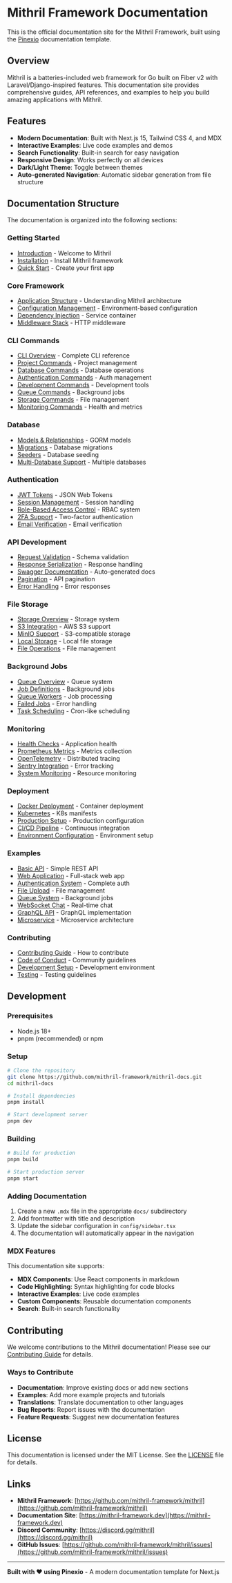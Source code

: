 # Mithril Framework Documentation

This is the official documentation site for the Mithril Framework, built using the [Pinexio](https://github.com/sanjayc208/pinexio) documentation template.

## Overview

Mithril is a batteries-included web framework for Go built on Fiber v2 with Laravel/Django-inspired features. This documentation site provides comprehensive guides, API references, and examples to help you build amazing applications with Mithril.

## Features

- **Modern Documentation**: Built with Next.js 15, Tailwind CSS 4, and MDX
- **Interactive Examples**: Live code examples and demos
- **Search Functionality**: Built-in search for easy navigation
- **Responsive Design**: Works perfectly on all devices
- **Dark/Light Theme**: Toggle between themes
- **Auto-generated Navigation**: Automatic sidebar generation from file structure

## Documentation Structure

The documentation is organized into the following sections:

### Getting Started
- [Introduction](/docs/getting-started/introduction) - Welcome to Mithril
- [Installation](/docs/getting-started/installation) - Install Mithril framework
- [Quick Start](/docs/getting-started/quick-start) - Create your first app

### Core Framework
- [Application Structure](/docs/core/application) - Understanding Mithril architecture
- [Configuration Management](/docs/core/configuration) - Environment-based configuration
- [Dependency Injection](/docs/core/container) - Service container
- [Middleware Stack](/docs/core/middleware) - HTTP middleware

### CLI Commands
- [CLI Overview](/docs/cli/overview) - Complete CLI reference
- [Project Commands](/docs/cli/project) - Project management
- [Database Commands](/docs/cli/database) - Database operations
- [Authentication Commands](/docs/cli/authentication) - Auth management
- [Development Commands](/docs/cli/development) - Development tools
- [Queue Commands](/docs/cli/queue) - Background jobs
- [Storage Commands](/docs/cli/storage) - File management
- [Monitoring Commands](/docs/cli/monitoring) - Health and metrics

### Database
- [Models & Relationships](/docs/database/models) - GORM models
- [Migrations](/docs/database/migrations) - Database migrations
- [Seeders](/docs/database/seeders) - Database seeding
- [Multi-Database Support](/docs/database/multi-database) - Multiple databases

### Authentication
- [JWT Tokens](/docs/authentication/jwt) - JSON Web Tokens
- [Session Management](/docs/authentication/sessions) - Session handling
- [Role-Based Access Control](/docs/authentication/rbac) - RBAC system
- [2FA Support](/docs/authentication/2fa) - Two-factor authentication
- [Email Verification](/docs/authentication/email-verification) - Email verification

### API Development
- [Request Validation](/docs/api/validation) - Schema validation
- [Response Serialization](/docs/api/responses) - Response handling
- [Swagger Documentation](/docs/api/swagger) - Auto-generated docs
- [Pagination](/docs/api/pagination) - API pagination
- [Error Handling](/docs/api/error-handling) - Error responses

### File Storage
- [Storage Overview](/docs/storage/overview) - Storage system
- [S3 Integration](/docs/storage/s3) - AWS S3 support
- [MinIO Support](/docs/storage/minio) - S3-compatible storage
- [Local Storage](/docs/storage/local) - Local file storage
- [File Operations](/docs/storage/operations) - File management

### Background Jobs
- [Queue Overview](/docs/queue/overview) - Queue system
- [Job Definitions](/docs/queue/jobs) - Background jobs
- [Queue Workers](/docs/queue/workers) - Job processing
- [Failed Jobs](/docs/queue/failed-jobs) - Error handling
- [Task Scheduling](/docs/queue/scheduling) - Cron-like scheduling

### Monitoring
- [Health Checks](/docs/monitoring/health) - Application health
- [Prometheus Metrics](/docs/monitoring/metrics) - Metrics collection
- [OpenTelemetry](/docs/monitoring/telemetry) - Distributed tracing
- [Sentry Integration](/docs/monitoring/sentry) - Error tracking
- [System Monitoring](/docs/monitoring/system) - Resource monitoring

### Deployment
- [Docker Deployment](/docs/deployment/docker) - Container deployment
- [Kubernetes](/docs/deployment/kubernetes) - K8s manifests
- [Production Setup](/docs/deployment/production) - Production configuration
- [CI/CD Pipeline](/docs/deployment/cicd) - Continuous integration
- [Environment Configuration](/docs/deployment/environment) - Environment setup

### Examples
- [Basic API](/docs/examples/basic-api) - Simple REST API
- [Web Application](/docs/examples/web-app) - Full-stack web app
- [Authentication System](/docs/examples/auth-system) - Complete auth
- [File Upload](/docs/examples/file-upload) - File management
- [Queue System](/docs/examples/queue-system) - Background jobs
- [WebSocket Chat](/docs/examples/websocket-chat) - Real-time chat
- [GraphQL API](/docs/examples/graphql-api) - GraphQL implementation
- [Microservice](/docs/examples/microservice) - Microservice architecture

### Contributing
- [Contributing Guide](/docs/contributing/guide) - How to contribute
- [Code of Conduct](/docs/contributing/code-of-conduct) - Community guidelines
- [Development Setup](/docs/contributing/development) - Development environment
- [Testing](/docs/contributing/testing) - Testing guidelines

## Development

### Prerequisites

- Node.js 18+ 
- pnpm (recommended) or npm

### Setup

```bash
# Clone the repository
git clone https://github.com/mithril-framework/mithril-docs.git
cd mithril-docs

# Install dependencies
pnpm install

# Start development server
pnpm dev
```

### Building

```bash
# Build for production
pnpm build

# Start production server
pnpm start
```

### Adding Documentation

1. Create a new `.mdx` file in the appropriate `docs/` subdirectory
2. Add frontmatter with title and description
3. Update the sidebar configuration in `config/sidebar.tsx`
4. The documentation will automatically appear in the navigation

### MDX Features

This documentation site supports:

- **MDX Components**: Use React components in markdown
- **Code Highlighting**: Syntax highlighting for code blocks
- **Interactive Examples**: Live code examples
- **Custom Components**: Reusable documentation components
- **Search**: Built-in search functionality

## Contributing

We welcome contributions to the Mithril documentation! Please see our [Contributing Guide](/docs/contributing/guide) for details.

### Ways to Contribute

- **Documentation**: Improve existing docs or add new sections
- **Examples**: Add more example projects and tutorials
- **Translations**: Translate documentation to other languages
- **Bug Reports**: Report issues with the documentation
- **Feature Requests**: Suggest new documentation features

## License

This documentation is licensed under the MIT License. See the [LICENSE](LICENSE) file for details.

## Links

- **Mithril Framework**: [https://github.com/mithril-framework/mithril](https://github.com/mithril-framework/mithril)
- **Documentation Site**: [https://mithril-framework.dev](https://mithril-framework.dev)
- **Discord Community**: [https://discord.gg/mithril](https://discord.gg/mithril)
- **GitHub Issues**: [https://github.com/mithril-framework/mithril/issues](https://github.com/mithril-framework/mithril/issues)

---

**Built with ❤️ using Pinexio** - A modern documentation template for Next.js